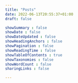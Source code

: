 ```yaml
---
title: "Posts"
date: 2022-06-13T20:55:37+01:00
draft: false

showSummary : false
showDate : false
showDateUpdated : false
showHeadingAnchors : false
showPagination : false
showReadingTime : false
showTableOfContents : true
showTaxonomies : false 
showWordCount : false
sharingLinks : false

---
```


